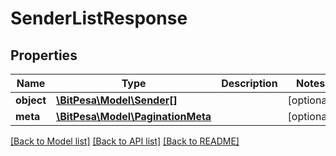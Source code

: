 # SenderListResponse

## Properties
Name | Type | Description | Notes
------------ | ------------- | ------------- | -------------
**object** | [**\BitPesa\Model\Sender[]**](Sender.md) |  | [optional] 
**meta** | [**\BitPesa\Model\PaginationMeta**](PaginationMeta.md) |  | [optional] 

[[Back to Model list]](../README.md#documentation-for-models) [[Back to API list]](../README.md#documentation-for-api-endpoints) [[Back to README]](../README.md)


